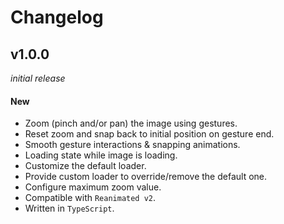 # Changelog

## v1.0.0
_initial release_

#### New

- Zoom (pinch and/or pan) the image using gestures.
- Reset zoom and snap back to initial position on gesture end.
- Smooth gesture interactions & snapping animations.
- Loading state while image is loading.
- Customize the default loader.
- Provide custom loader to override/remove the default one.
- Configure maximum zoom value.
- Compatible with `Reanimated v2`.
- Written in `TypeScript`.
